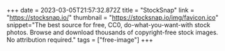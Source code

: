 +++
date = 2023-03-05T21:57:32.872Z
title = "StockSnap"
link = "https://stocksnap.io/"
thumbnail = "https://stocksnap.io/img/favicon.ico"
snippet="The best source for free, CC0, do-what-you-want-with stock photos. Browse and download thousands of copyright-free stock images. No attribution required."
tags = ["free-image"]
+++
